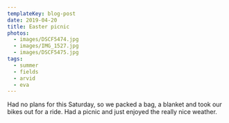 ```yaml
---
templateKey: blog-post
date: 2019-04-20
title: Easter picnic
photos:
  - images/DSCF5474.jpg
  - images/IMG_1527.jpg
  - images/DSCF5475.jpg
tags:
  - summer
  - fields
  - arvid
  - eva
---
```


Had no plans for this Saturday, so we packed a bag, a blanket and took our bikes out for a ride. Had a picnic and just enjoyed the really nice weather.
